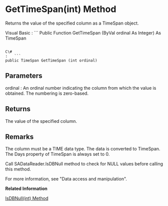 <!-- loio3c16cbd06c5f101483fca592d3e50af2 -->

# GetTimeSpan\(int\) Method

Returns the value of the specified column as a TimeSpan object.



Visual Basic
:   ```
Public Function GetTimeSpan (ByVal ordinal As Integer) As TimeSpan
```

C\#
:   ```
public TimeSpan GetTimeSpan (int ordinal)
```



## Parameters

ordinal
:   An ordinal number indicating the column from which the value is obtained. The numbering is zero-based.



## Returns

The value of the specified column.



## Remarks

The column must be a TIME data type. The data is converted to TimeSpan. The Days property of TimeSpan is always set to 0.

Call SADataReader.IsDBNull method to check for NULL values before calling this method.

For more information, see "Data access and manipulation".

**Related Information**  


[IsDBNull\(int\) Method](isdbnull-int-method-3c171a9.md "Returns a value indicating whether the column contains NULL values.")

